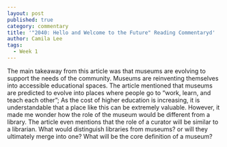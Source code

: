 ```yaml
---
layout: post
published: true
category: commentary
title: '"2040: Hello and Welcome to the Future" Reading Commentaryd'
author: Camila Lee
tags:
  - Week 1
---
```

The main takeaway from this article was that museums are evolving to support the needs of the community.
Museums are reinventing themselves into accessible educational spaces. The article mentioned that museums are predicted to evolve into places where people go to “work, learn, and teach each other”; As the cost of higher education is increasing, it is understandable that a place like this can be extremely valuable. However, it made me wonder how the role of the museum would be different from a library. The article even mentions that the role of a curator will be similar to a librarian. What would distinguish libraries from museums? or will they ultimately merge into one? What will be the core definition of a museum?